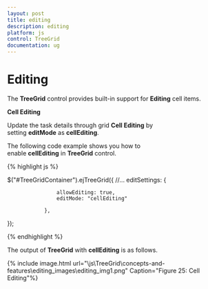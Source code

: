 ```yaml
---
layout: post
title: editing
description: editing
platform: js
control: TreeGrid
documentation: ug
---
```


# Editing

The **TreeGrid** control provides built-in support for **Editing** cell items. 

**Cell Editing**

Update the task details through grid **Cell Editing** by setting **editMode** as **cellEditing**.

The following code example shows you how to enable **cellEditing** in **TreeGrid** control.



{% highlight js %}

$("#TreeGridContainer").ejTreeGrid({
                //...
                editSettings: {

                    allowEditing: true,
                    editMode: "cellEditing"

                },
});


{% endhighlight %}







The output of **TreeGrid** with **cellEditing** is as follows.



{% include image.html url="\js\TreeGrid\concepts-and-features\editing_images\editing_img1.png" Caption="Figure 25: Cell Editing"%}



